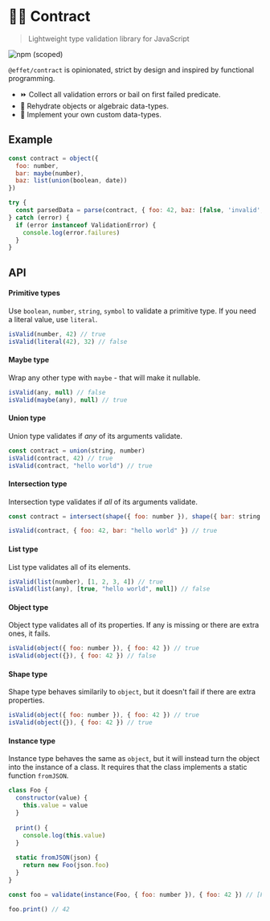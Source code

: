 # 🧱✅ Contract

> Lightweight type validation library for JavaScript

![npm (scoped)](https://img.shields.io/npm/v/@effet/contract?style=flat-square)

`@effet/contract` is opinionated, strict by design and inspired by functional programming.

* ⏩ Collect all validation errors or bail on first failed predicate.
* 🌊 Rehydrate objects or algebraic data-types.
* 🧰 Implement your own custom data-types.

## Example

```js
const contract = object({
  foo: number,
  bar: maybe(number),
  baz: list(union(boolean, date))
})

try {
  const parsedData = parse(contract, { foo: 42, baz: [false, 'invalid', new Date()] })
} catch (error) {
  if (error instanceof ValidationError) {
    console.log(error.failures)
  }
}
```

## API

#### Primitive types
Use `boolean`, `number`, `string`, `symbol` to validate a primitive type. If you need a literal value, use `literal`.
```js
isValid(number, 42) // true
isValid(literal(42), 32) // false
```

#### Maybe type
Wrap any other type with `maybe` - that will make it nullable.
```js
isValid(any, null) // false
isValid(maybe(any), null) // true
```

#### Union type
Union type validates if _any_ of its arguments validate.
```js
const contract = union(string, number)
isValid(contract, 42) // true
isValid(contract, "hello world") // true
```

#### Intersection type
Intersection type validates if _all_ of its arguments validate.
```js
const contract = intersect(shape({ foo: number }), shape({ bar: string }))

isValid(contract, { foo: 42, bar: "hello world" }) // true
```

#### List type
List type validates all of its elements.
```js
isValid(list(number), [1, 2, 3, 4]) // true
isValid(list(any), [true, "hello world", null]) // false
```

#### Object type
Object type validates all of its properties. If any is missing or there are extra ones, it fails.
```js
isValid(object({ foo: number }), { foo: 42 }) // true
isValid(object({}), { foo: 42 }) // false
```

#### Shape type
Shape type behaves similarily to `object`, but it doesn't fail if there are extra properties.
```js
isValid(object({ foo: number }), { foo: 42 }) // true
isValid(object({}), { foo: 42 }) // true
```

#### Instance type
Instance type behaves the same as `object`, but it will instead turn the object into the instance of a class.
It requires that the class implements a static function `fromJSON`.
```js
class Foo {
  constructor(value) {
    this.value = value
  }
  
  print() {
    console.log(this.value)
  }
  
  static fromJSON(json) {
    return new Foo(json.foo)
  }
}

const foo = validate(instance(Foo, { foo: number }), { foo: 42 }) // [Foo object]

foo.print() // 42
```
